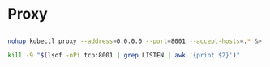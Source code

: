 # Proxy

##

```sh
nohup kubectl proxy --address=0.0.0.0 --port=8001 --accept-hosts=.* &> /dev/null &
```

```sh
kill -9 "$(lsof -nPi tcp:8001 | grep LISTEN | awk '{print $2}')"
```
